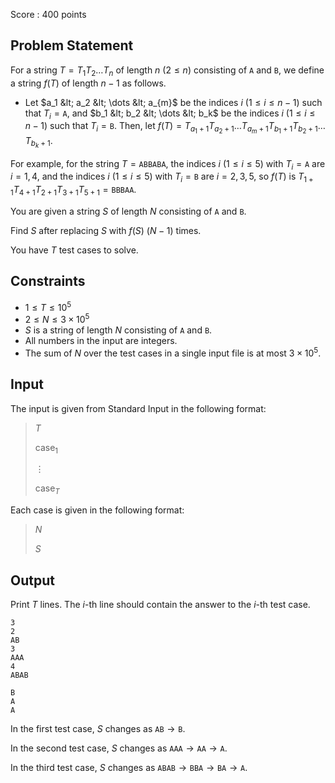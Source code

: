 Score : $400$ points

## Problem Statement

For a string $T=T_1T_2\dots T_n$ of length $n\ (2\leq n)$ consisting of `A` and `B`, we define a string $f(T)$ of length $n-1$ as follows.

- Let $a_1 &lt; a_2 &lt; \dots &lt; a_{m}$ be the indices $i\ (1\leq i \leq n-1)$ such that $T_i={}$`A`, and $b_1 &lt; b_2 &lt; \dots &lt; b_k$ be the indices $i\ (1\leq i \leq n-1)$ such that $T_i={}$`B`. Then, let $f(T)=T_{a_1+1}T_{a_2+1}\dots T_{a_m+1}T_{b_1+1}T_{b_2+1}\dots T_{b_k+1}$.

For example, for the string $T={}$`ABBABA`, the indices $i\ (1\leq i \leq 5)$ with $T_i={}$`A` are $i=1,4$, and the indices $i\ (1\leq i \leq 5)$ with $T_i={}$`B` are $i=2,3,5$, so $f(T)$ is $T_{1+1}T_{4+1}T_{2+1}T_{3+1}T_{5+1}={}$`BBBAA`.

You are given a string $S$ of length $N$ consisting of `A` and `B`.

Find $S$ after replacing $S$ with $f(S)$ $(N-1)$ times.

You have $T$ test cases to solve.

## Constraints

- $1 \leq T \leq 10^5$
- $2 \leq N \leq 3 \times 10^5$
- $S$ is a string of length $N$ consisting of `A` and `B`.
- All numbers in the input are integers.
- The sum of $N$ over the test cases in a single input file is at most $3 \times 10^5$.

## Input

The input is given from Standard Input in the following format:

> $T$
> 
> $\mathrm{case}_1$
> 
> $\vdots$
> 
> $\mathrm{case}_T$

Each case is given in the following format:

> $N$
> 
> $S$

## Output

Print $T$ lines. The $i$-th line should contain the answer to the $i$-th test case.

```input1
3
2
AB
3
AAA
4
ABAB
```

```output1
B
A
A
```

In the first test case, $S$ changes as `AB`${}\rightarrow {}$`B`.

In the second test case, $S$ changes as `AAA`${} \rightarrow {}$`AA`${} \rightarrow {}$`A`.

In the third test case, $S$ changes as `ABAB`${}\rightarrow {}$`BBA`${} \rightarrow {}$`BA`${} \rightarrow {}$`A`.